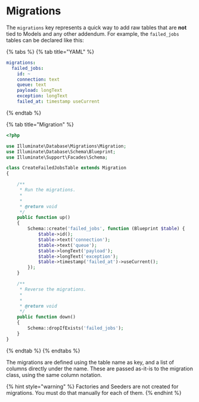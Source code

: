 # Migrations

The `migrations` key represents a quick way to add raw tables that are **not** tied to Models and any other addendum. For example, the `failed_jobs` tables can be declared like this:

{% tabs %}
{% tab title="YAML" %}
```yaml
migrations:
  failed_jobs:
    id: ~
    connection: text
    queue: text
    payload: longText
    exception: longText
    failed_at: timestamp useCurrent
```
{% endtab %}

{% tab title="Migration" %}
```php
<?php

use Illuminate\Database\Migrations\Migration;
use Illuminate\Database\Schema\Blueprint;
use Illuminate\Support\Facades\Schema;

class CreateFailedJobsTable extends Migration
{

    /**
     * Run the migrations.
     *
     *
     * @return void
     */
    public function up()
    {
        Schema::create('failed_jobs', function (Blueprint $table) {
            $table->id();
            $table->text('connection');
            $table->text('queue');
            $table->longText('payload');
            $table->longText('exception');
            $table->timestamp('failed_at')->useCurrent();
        });
    }

    /**
     * Reverse the migrations.
     *
     *
     * @return void
     */
    public function down()
    {
        Schema::dropIfExists('failed_jobs');
    }
}
```
{% endtab %}
{% endtabs %}

The migrations are defined using the table name as key, and a list of columns directly under the name. These are passed as-it-is to the migration class, using the same column notation.

{% hint style="warning" %}
Factories and Seeders are not created for migrations. You must do that manually for each of them.
{% endhint %}

